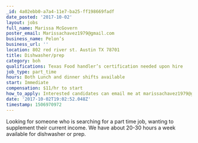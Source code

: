 ```yaml
---
_id: 4a02ebb0-a7a4-11e7-ba25-ff198669fadf
date_posted: '2017-10-02'
layout: jobs
full_name: Marissa McGovern
poster_email: Marissachavez1979@gmail.com
business_name: Pelon’s
business_url: ''
location: 802 red river st. Austin TX 78701
title: Dishwasher/prep
category: boh
qualifications: Texas Food handler’s certification needed upon hire
job_type: part_time
hours: Both Lunch and dinner shifts available
start: Immediate
compensation: $11/hr to start
how_to_apply: Interested candidates can email me at marissachavez1979@gmail.com
date: '2017-10-02T19:02:52.048Z'
timestamp: 1506970972
---
```

Looking for someone who is searching for a part time job, wanting to supplement their current income. We have about 20-30 hours a week available for dishwasher or prep.
